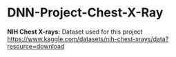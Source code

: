 # DNN-Project-Chest-X-Ray
**NIH Chest X-rays:**
Dataset used for this project https://www.kaggle.com/datasets/nih-chest-xrays/data?resource=download

